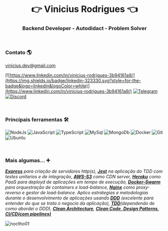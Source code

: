 <div align="center">
  <h1> 👉 Vinicius Rodrigues 👈</h1>
  <h3>Backend Developer - Autodidact - Problem Solver</h3>
</div>

<br>

<div>
  
### Contato 🌎
[vinicius.dev@gmail.com](vinicius.dev@gmail.com)

[![https://www.linkedin.com/in/vinicius-rodrigues-3b94161a9/](https://img.shields.io/badge/linkedin-323330.svg?style=for-the-badge&logo=linkedin&logoColor=white)](https://www.linkedin.com/in/vinicius-rodrigues-3b94161a9/)
[![Telegram](https://img.shields.io/badge/Telegram-323330?style=for-the-badge&logo=telegram&logoColor=white)](https://t.me/Noctho01)
[![Discord](https://img.shields.io/badge/Discord-323330.svg?style=for-the-badge&logo=discord&logoColor=white)](https://discordapp.com/users/Noctho01#6883)

<br>
  
### Principais ferramentas 🛠️
![NodeJs](https://img.shields.io/badge/Node.js-323330?style=for-the-badge&logo=nodedotjs&logoColor=white)
![JavaScript](https://img.shields.io/badge/JavaScript-323330?style=for-the-badge&logo=javascript&logoColor=white)
![TypeScript](https://img.shields.io/badge/typescript-323330.svg?style=for-the-badge&logo=typescript&logoColor=white)
![MySql](https://img.shields.io/badge/MySQL-323330?style=for-the-badge&logo=mysql&logoColor=white)
![MongoDb](https://img.shields.io/badge/MongoDB-323330?style=for-the-badge&logo=mongodb&logoColor=white)
![Docker](https://img.shields.io/badge/Docker-323330?style=for-the-badge&logo=docker&logoColor=white)
![Git](https://img.shields.io/badge/GIT-323330?style=for-the-badge&logo=git&logoColor=white)
![Ubuntu](https://img.shields.io/badge/Ubuntu-323330?style=for-the-badge&logo=ubuntu&logoColor=white)

<br>

### Mais algumas... ➕
*<ins>**Express**</ins> para criação de servidores http(s), <ins>**Jest**</ins> na aplicação do TDD com testes unitarios e de integração, <ins>**AWS-S3**</ins> como CDN server, <ins>**Heroku**</ins> como PaaS para deployd de aplicações em tempo de execução, <ins>**Docker-Swarm**</ins> para orquestração de containers e load-balance, <ins>**Nginx**</ins> como proxy-reverso e gestor de load-balance. Aplico estrategias e metodologias durante o desenvolvimento de aplicações usando <ins>**DDD**</ins> (excelente para entender do que se trata o negocio da aplicação), <ins>**TDD**</ins>(dependendo de como abordei o DDD), <ins>**Clean Architecture**</ins>, <ins>**Clean Code**<ins>, <ins>**Design Patterns**</ins>, <ins>**CI/CD(com pipelines)**</ins>*

</div>
  
![noctho01](https://komarev.com/ghpvc/?username=noctho01&label=Profile%20views&color=0e75b6&style=flat)
